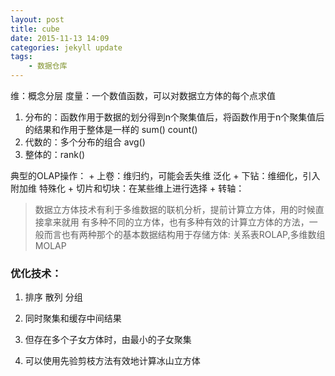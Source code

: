 ```yaml
---
layout: post
title: cube
date: 2015-11-13 14:09
categories: jekyll update
tags:
    - 数据仓库
---
```

维：概念分层
度量：一个数值函数，可以对数据立方体的每个点求值

1. 分布的：函数作用于数据的划分得到n个聚集值后，将函数作用于n个聚集值后的结果和作用于整体是一样的 sum() count()
2. 代数的：多个分布的组合 avg()
3. 整体的：rank()

典型的OLAP操作：
    + 上卷：维归约，可能会丢失维 泛化
    + 下钻：维细化，引入附加维 特殊化
    + 切片和切块：在某些维上进行选择 
    + 转轴：
> 数据立方体技术有利于多维数据的联机分析，提前计算立方体，用的时候直接拿来就用
> 有多种不同的立方体，也有多种有效的计算立方体的方法，一般而言也有两种那个的基本数据结构用于存储方体: 关系表ROLAP,多维数组MOLAP

### 优化技术：

1. 排序 散列 分组

2. 同时聚集和缓存中间结果

3. 但存在多个子女方体时，由最小的子女聚集

4. 可以使用先验剪枝方法有效地计算冰山立方体

